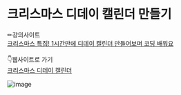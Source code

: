 # 크리스마스 디데이 캘린더 만들기

✏강의사이트<br>
[크리스마스 특집! 1시간만에 디데이 캘린더 만들어보며 코딩 배워요](https://spartacodingclub.kr/online/special/advent-calendar)
<br><br>
👇웹사이트로 가기<br>
[크리스마스 디데이 캘린더](https://mic050r.github.io/SCC-Advent-Calendar/)

![image](https://github.com/mic050r/SCC-Advent-Calendar/assets/103114387/ce1e4cfd-2587-405f-b196-87595739fb68)

